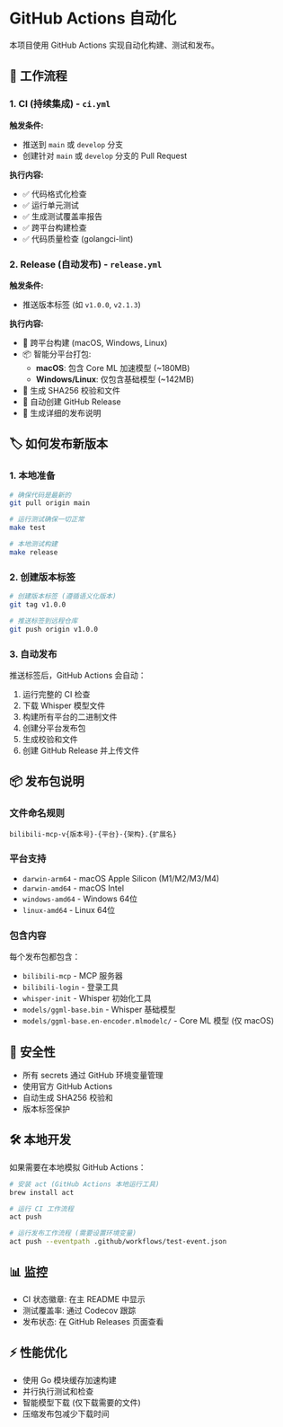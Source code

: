 # GitHub Actions 自动化

本项目使用 GitHub Actions 实现自动化构建、测试和发布。

## 🔄 工作流程

### 1. CI (持续集成) - `ci.yml`

**触发条件:**
- 推送到 `main` 或 `develop` 分支
- 创建针对 `main` 或 `develop` 分支的 Pull Request

**执行内容:**
- ✅ 代码格式化检查
- ✅ 运行单元测试
- ✅ 生成测试覆盖率报告
- ✅ 跨平台构建检查
- ✅ 代码质量检查 (golangci-lint)

### 2. Release (自动发布) - `release.yml`

**触发条件:**
- 推送版本标签 (如 `v1.0.0`, `v2.1.3`)

**执行内容:**
- 🔨 跨平台构建 (macOS, Windows, Linux)
- 📦 智能分平台打包:
  - **macOS**: 包含 Core ML 加速模型 (~180MB)
  - **Windows/Linux**: 仅包含基础模型 (~142MB)
- 🔐 生成 SHA256 校验和文件
- 🚀 自动创建 GitHub Release
- 📄 生成详细的发布说明

## 🏷️ 如何发布新版本

### 1. 本地准备
```bash
# 确保代码是最新的
git pull origin main

# 运行测试确保一切正常
make test

# 本地测试构建
make release
```

### 2. 创建版本标签
```bash
# 创建版本标签 (遵循语义化版本)
git tag v1.0.0

# 推送标签到远程仓库
git push origin v1.0.0
```

### 3. 自动发布
推送标签后，GitHub Actions 会自动：
1. 运行完整的 CI 检查
2. 下载 Whisper 模型文件
3. 构建所有平台的二进制文件
4. 创建分平台发布包
5. 生成校验和文件
6. 创建 GitHub Release 并上传文件

## 📦 发布包说明

### 文件命名规则
```
bilibili-mcp-v{版本号}-{平台}-{架构}.{扩展名}
```

### 平台支持
- `darwin-arm64` - macOS Apple Silicon (M1/M2/M3/M4)
- `darwin-amd64` - macOS Intel
- `windows-amd64` - Windows 64位
- `linux-amd64` - Linux 64位

### 包含内容
每个发布包都包含：
- `bilibili-mcp` - MCP 服务器
- `bilibili-login` - 登录工具
- `whisper-init` - Whisper 初始化工具
- `models/ggml-base.bin` - Whisper 基础模型
- `models/ggml-base.en-encoder.mlmodelc/` - Core ML 模型 (仅 macOS)

## 🔐 安全性

- 所有 secrets 通过 GitHub 环境变量管理
- 使用官方 GitHub Actions
- 自动生成 SHA256 校验和
- 版本标签保护

## 🛠️ 本地开发

如果需要在本地模拟 GitHub Actions：
```bash
# 安装 act (GitHub Actions 本地运行工具)
brew install act

# 运行 CI 工作流程
act push

# 运行发布工作流程 (需要设置环境变量)
act push --eventpath .github/workflows/test-event.json
```

## 📊 监控

- CI 状态徽章: 在主 README 中显示
- 测试覆盖率: 通过 Codecov 跟踪
- 发布状态: 在 GitHub Releases 页面查看

## ⚡ 性能优化

- 使用 Go 模块缓存加速构建
- 并行执行测试和检查
- 智能模型下载 (仅下载需要的文件)
- 压缩发布包减少下载时间
